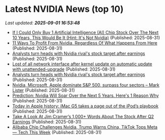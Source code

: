 # Latest NVIDIA News (top 10)
_Last updated: **2025-09-01 16:53:48**_

- [If I Could Only Buy 1 Artificial Intelligence (AI) Chip Stock Over The Next 10 Years, This Would Be It (Hint: It's Not Nvidia)](https://biztoc.com/x/9539fa0e27a3ca26) (Published: 2025-08-31)
- [11 Ways To Profit From Nvidia, Regardless Of What Happens From Here](https://biztoc.com/x/09ea636df573f2c3) (Published: 2025-08-31)
- [Analysts turn heads with Nvidia rival's stock target after earnings](https://biztoc.com/x/fc212b1cb986337a) (Published: 2025-08-31)
- [Lost of all network interface after kernel update on automatic update with unattended-upgrade](https://askubuntu.com/questions/1555287/lost-of-all-network-interface-after-kernel-update-on-automatic-update-with-unatt) (Published: 2025-08-31)
- [Analysts turn heads with Nvidia rival's stock target after earnings](https://www.thestreet.com/investing/analysts-turn-heads-with-nvidia-rivals-stock-target-after-earnings) (Published: 2025-08-31)
- [Nvidia, Microsoft, Apple dominate S&P 500, surpass four sectors – Mark Lister](https://www.nzherald.co.nz/rotorua-daily-post/business/mark-lister-nvidia-microsoft-apple-dominate-sp-500-surpass-four-sectors/NUQCOLGZBFFHNOGKKSTGZFF674/) (Published: 2025-08-31)
- [Prediction: Nvidia Will Soar Over the Next 5 Years. Here's 1 Reason Why](https://biztoc.com/x/b7859bb0e476272e) (Published: 2025-08-31)
- [Today in Apple history: iMac G5 takes a page out of the iPod’s playbook](https://www.cultofmac.com/apple-history/imac-g5) (Published: 2025-08-31)
- [Take A Look At Jim Cramer’s 1,000+ Words About The Stock After Q2 Earnings](https://biztoc.com/x/ae04eee9bcdb9779) (Published: 2025-08-31)
- [Alibaba Chip Challenges Nvidia, Trump Warns China, TikTok Tops Meta — Tech This Week](https://biztoc.com/x/984f5d3d3ea7e1f0) (Published: 2025-08-31)
